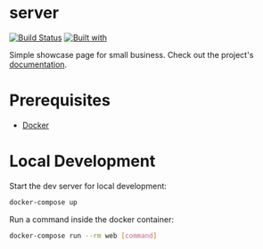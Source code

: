 # server

[![Build Status](https://travis-ci.org/lucasOlivio/showcase/server/server.svg?branch=master)](https://travis-ci.org/lucasOlivio/showcase)
[![Built with](https://img.shields.io/badge/Built_with-Cookiecutter_Django_Rest-F7B633.svg)](https://github.com/agconti/cookiecutter-django-rest)

Simple showcase page for small business. Check out the project's [documentation](http://lucasOlivio.github.io/showcase/).

# Prerequisites

- [Docker](https://docs.docker.com/docker-for-mac/install/)  

# Local Development

Start the dev server for local development:
```bash
docker-compose up
```

Run a command inside the docker container:

```bash
docker-compose run --rm web [command]
```
